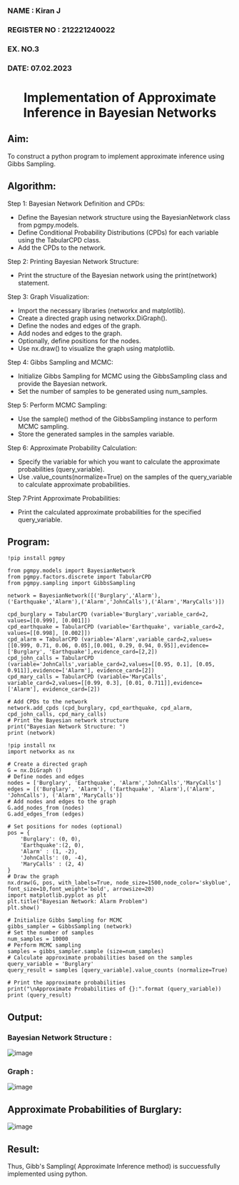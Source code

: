 <H3>NAME : Kiran J</H3>
<H3>REGISTER NO : 212221240022</H3>
<H3>EX. NO.3</H3>
<H3>DATE: 07.02.2023</H3>
<H1 ALIGN =CENTER> Implementation of Approximate Inference in Bayesian Networks
</H1>

## Aim: 
   To construct a python program to implement approximate inference using Gibbs Sampling.</br>
## Algorithm:
   Step 1: Bayesian Network Definition and CPDs:<br>
    <ul> <li>Define the Bayesian network structure using the BayesianNetwork class from pgmpy.models.</li>
    <li>Define Conditional Probability Distributions (CPDs) for each variable using the TabularCPD class.</li>
    <li>Add the CPDs to the network.</li></ul>
    Step 2: Printing Bayesian Network Structure:<br>
    <ul><li>Print the structure of the Bayesian network using the print(network) statement.</li></ul>
   Step 3: Graph Visualization:
    <ul><li>Import the necessary libraries (networkx and matplotlib).</li>
    <li>Create a directed graph using networkx.DiGraph().</li>
    <li>Define the nodes and edges of the graph.</li>
    <li>Add nodes and edges to the graph.</li>
    <li>Optionally, define positions for the nodes.</li>
    <li>Use nx.draw() to visualize the graph using matplotlib.</li></ul>
    Step 4: Gibbs Sampling and MCMC:<br>
    <ul><li>Initialize Gibbs Sampling for MCMC using the GibbsSampling class and provide the Bayesian network.</li>
    <li>Set the number of samples to be generated using num_samples.</li></ul>
    Step 5: Perform MCMC Sampling:<br>
    <ul><li>Use the sample() method of the GibbsSampling instance to perform MCMC sampling.</li>
    <li>Store the generated samples in the samples variable.</li></ul>
    Step 6: Approximate Probability Calculation:<br>
    <ul><li>Specify the variable for which you want to calculate the approximate probabilities (query_variable).</li>
    <li>Use .value_counts(normalize=True) on the samples of the query_variable to calculate approximate probabilities.</li></ul>
    Step 7:Print Approximate Probabilities:<br>
    <ul><li>Print the calculated approximate probabilities for the specified query_variable.</li></ul>


## Program:
```
!pip install pgmpy

from pgmpy.models import BayesianNetwork
from pgmpy.factors.discrete import TabularCPD
from pgmpy.sampling import GibbsSampling

network = BayesianNetwork([('Burglary','Alarm'),('Earthquake','Alarm'),('Alarm','JohnCalls'),('Alarm','MaryCalls')])

cpd_burglary = TabularCPD (variable='Burglary',variable_card=2, values=[[0.999], [0.001]]) 
cpd_earthquake = TabularCPD (variable='Earthquake', variable_card=2, values=[[0.998], [0.002]]) 
cpd_alarm = TabularCPD (variable='Alarm',variable_card=2,values=[[0.999, 0.71, 0.06, 0.05],[0.001, 0.29, 0.94, 0.95]],evidence=['Burglary', 'Earthquake'],evidence_card=[2,2])
cpd_john_calls = TabularCPD (variable='JohnCalls',variable_card=2,values=[[0.95, 0.1], [0.05, 0.911]],evidence=['Alarm'], evidence_card=[2])
cpd_mary_calls = TabularCPD (variable='MaryCalls', variable_card=2,values=[[0.99, 0.3], [0.01, 0.711]],evidence=['Alarm'], evidence_card=[2])

# Add CPDs to the network
network.add_cpds (cpd_burglary, cpd_earthquake, cpd_alarm, cpd_john_calls, cpd_mary_calls)
# Print the Bayesian network structure 
print("Bayesian Network Structure: ") 
print (network)

!pip install nx
import networkx as nx

# Create a directed graph 
G = nx.DiGraph ()
# Define nodes and edges
nodes = ['Burglary', 'Earthquake', 'Alarm','JohnCalls','MaryCalls']
edges = [('Burglary', 'Alarm'), ('Earthquake', 'Alarm'),('Alarm', 'JohnCalls'), ('Alarm','MaryCalls')]
# Add nodes and edges to the graph
G.add_nodes_from (nodes)
G.add_edges_from (edges)

# Set positions for nodes (optional)
pos = {
    'Burglary': (0, 0),
    'Earthquake':(2, 0),
    'Alarm' : (1, -2),
    'JohnCalls': (0, -4),
    'MaryCalls' : (2, 4)
}
# Draw the graph
nx.draw(G, pos, with_labels=True, node_size=1500,node_color='skyblue', font_size=10,font_weight='bold', arrowsize=20)
import matplotlib.pyplot as plt
plt.title("Bayesian Network: Alarm Problem")
plt.show()

# Initialize Gibbs Sampling for MCMC 
gibbs_sampler = GibbsSampling (network)
# Set the number of samples
num_samples = 10000
# Perform MCMC sampling
samples = gibbs_sampler.sample (size=num_samples)
# Calculate approximate probabilities based on the samples
query_variable = 'Burglary'
query_result = samples [query_variable].value_counts (normalize=True)

# Print the approximate probabilities 
print("\nApproximate Probabilities of {}:".format (query_variable))
print (query_result)
```


## Output:
### Bayesian Network Structure : 
![image](https://github.com/Nivetham1710/Ex-3--AAI/assets/94155183/d520fae2-e89f-46cc-9399-2c3fc050b3eb)

### Graph : 
![image](https://github.com/Nivetham1710/Ex-3--AAI/assets/94155183/90305721-1654-4b45-a31e-5bac507e0272)

## Approximate Probabilities of Burglary:
![image](https://github.com/Nivetham1710/Ex-3--AAI/assets/94155183/06df3e1e-c728-4818-ac7d-0cd8aade2363)

## Result:
Thus, Gibb's Sampling( Approximate Inference method) is succuessfully implemented using python.
